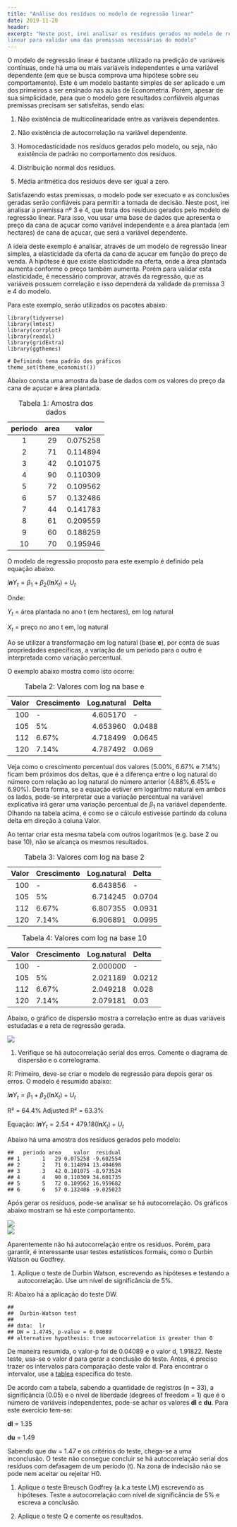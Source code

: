 ```yaml
---
title: "Análise dos resíduos no modelo de regressão linear"
date: 2019-11-20
header:
excerpt: "Neste post, irei analisar os resíduos gerados no modelo de regressão
linear para validar uma das premissas necessárias do modelo"
---
```


O modelo de regressão linear é bastante utilizado na predição de
variáveis contínuas, onde há uma ou mais variáveis independentes e uma
variável dependente (em que se busca comprova uma hipótese sobre seu
comportamento). Este é um modelo bastante simples de ser aplicado e um
dos primeiros a ser ensinado nas aulas de Econometria. Porém, apesar de
sua simplicidade, para que o modelo gere resultados confiáveis algumas
premissas precisam ser satisfeitas, sendo elas:

1.  Não existência de multicolinearidade entre as variáveis dependentes.

2.  Não existência de autocorrelação na variável dependente.

3.  Homocedasticidade nos resíduos gerados pelo modelo, ou seja, não
    existência de padrão no comportamento dos resíduos.

4.  Distribuição normal dos resíduos.

5.  Média aritmética dos residuos deve ser igual a zero.

Satisfazendo estas premissas, o modelo pode ser execuato e as conclusões
geradas serão confiáveis para permitir a tomada de decisão. Neste post,
irei analisar a premissa nº 3 e 4, que trata dos resíduos gerados pelo
modelo de regressão linear. Para isso, vou usar uma base de dados que
apresenta o preço da cana de açucar como variável independente e a área
plantada (em hectares) de cana de açucar, que será a variável
dependente.

A ideia deste exemplo é analisar, através de um modelo de regressão
linear simples, a elasticidade da oferta da cana de açucar em função do
preço de venda. A hipótese é que existe elasticidade na oferta, onde a
área plantada aumenta conforme o preço também aumenta. Porém para
validar esta elasticidade, é necessário comprovar, através da regressão,
que as variáveis possuem correlação e isso dependerá da validade da
premissa 3 e 4 do modelo.

Para este exemplo, serão utilizados os pacotes abaixo:

    library(tidyverse)
    library(lmtest)
    library(corrplot)
    library(readxl)
    library(gridExtra)
    library(ggthemes)

    # Definindo tema padrão dos gráficos
    theme_set(theme_economist())

Abaixo consta uma amostra da base de dados com os valores do preço da
cana de açucar e área plantada.

<table>
<caption>Tabela 1: Amostra dos dados</caption>
<thead>
<tr class="header">
<th style="text-align: center;">periodo</th>
<th style="text-align: center;">area</th>
<th style="text-align: center;">valor</th>
</tr>
</thead>
<tbody>
<tr class="odd">
<td style="text-align: center;">1</td>
<td style="text-align: center;">29</td>
<td style="text-align: center;">0.075258</td>
</tr>
<tr class="even">
<td style="text-align: center;">2</td>
<td style="text-align: center;">71</td>
<td style="text-align: center;">0.114894</td>
</tr>
<tr class="odd">
<td style="text-align: center;">3</td>
<td style="text-align: center;">42</td>
<td style="text-align: center;">0.101075</td>
</tr>
<tr class="even">
<td style="text-align: center;">4</td>
<td style="text-align: center;">90</td>
<td style="text-align: center;">0.110309</td>
</tr>
<tr class="odd">
<td style="text-align: center;">5</td>
<td style="text-align: center;">72</td>
<td style="text-align: center;">0.109562</td>
</tr>
<tr class="even">
<td style="text-align: center;">6</td>
<td style="text-align: center;">57</td>
<td style="text-align: center;">0.132486</td>
</tr>
<tr class="odd">
<td style="text-align: center;">7</td>
<td style="text-align: center;">44</td>
<td style="text-align: center;">0.141783</td>
</tr>
<tr class="even">
<td style="text-align: center;">8</td>
<td style="text-align: center;">61</td>
<td style="text-align: center;">0.209559</td>
</tr>
<tr class="odd">
<td style="text-align: center;">9</td>
<td style="text-align: center;">60</td>
<td style="text-align: center;">0.188259</td>
</tr>
<tr class="even">
<td style="text-align: center;">10</td>
<td style="text-align: center;">70</td>
<td style="text-align: center;">0.195946</td>
</tr>
</tbody>
</table>

O modelo de regressão proposto para este exemplo é definido pela equação
abaixo.

*l**n**Y*<sub>*t*</sub> = *β*<sub>1</sub> + *β*<sub>2</sub>(*l**n**X*<sub>*t*</sub>) + *U*<sub>*t*</sub>

Onde:

*Y*<sub>*t*</sub> = área plantada no ano t (em hectares), em log natural

*X*<sub>*t*</sub> = preço no ano t em, log natural

Ao se utilizar a transformação em log natural (base **e**), por conta de
suas propriedades específicas, a variação de um período para o outro é
interpretada como variação percentual.

O exemplo abaixo mostra como isto ocorre:

<table>
<caption>Tabela 2: Valores com log na base e</caption>
<thead>
<tr class="header">
<th style="text-align: right;">Valor</th>
<th style="text-align: left;">Crescimento</th>
<th style="text-align: right;">Log.natural</th>
<th style="text-align: left;">Delta</th>
</tr>
</thead>
<tbody>
<tr class="odd">
<td style="text-align: right;">100</td>
<td style="text-align: left;">-</td>
<td style="text-align: right;">4.605170</td>
<td style="text-align: left;">-</td>
</tr>
<tr class="even">
<td style="text-align: right;">105</td>
<td style="text-align: left;">5%</td>
<td style="text-align: right;">4.653960</td>
<td style="text-align: left;">0.0488</td>
</tr>
<tr class="odd">
<td style="text-align: right;">112</td>
<td style="text-align: left;">6.67%</td>
<td style="text-align: right;">4.718499</td>
<td style="text-align: left;">0.0645</td>
</tr>
<tr class="even">
<td style="text-align: right;">120</td>
<td style="text-align: left;">7.14%</td>
<td style="text-align: right;">4.787492</td>
<td style="text-align: left;">0.069</td>
</tr>
</tbody>
</table>

Veja como o crescimento percentual dos valores (5.00%, 6.67% e 7.14%)
ficam bem próximos dos deltas, que é a diferença entre o log natural do
número com relação ao log natural do número anterior (4.88%,6.45% e
6.90%). Desta forma, se a equação estiver em logarítmo natural em ambos
os lados, pode-se interpretar que a variação percentual na variável
explicativa irá gerar uma variação percentual de *β*<sub>1</sub> na
variável dependente. Olhando na tabela acima, é como se o cálculo
estivesse partindo da coluna delta em direção à coluna Valor.

Ao tentar criar esta mesma tabela com outros logarítmos (e.g. base 2 ou
base 10), não se alcança os mesmos resultados.

<table>
<caption>Tabela 3: Valores com log na base 2</caption>
<thead>
<tr class="header">
<th style="text-align: right;">Valor</th>
<th style="text-align: left;">Crescimento</th>
<th style="text-align: right;">Log.natural</th>
<th style="text-align: left;">Delta</th>
</tr>
</thead>
<tbody>
<tr class="odd">
<td style="text-align: right;">100</td>
<td style="text-align: left;">-</td>
<td style="text-align: right;">6.643856</td>
<td style="text-align: left;">-</td>
</tr>
<tr class="even">
<td style="text-align: right;">105</td>
<td style="text-align: left;">5%</td>
<td style="text-align: right;">6.714245</td>
<td style="text-align: left;">0.0704</td>
</tr>
<tr class="odd">
<td style="text-align: right;">112</td>
<td style="text-align: left;">6.67%</td>
<td style="text-align: right;">6.807355</td>
<td style="text-align: left;">0.0931</td>
</tr>
<tr class="even">
<td style="text-align: right;">120</td>
<td style="text-align: left;">7.14%</td>
<td style="text-align: right;">6.906891</td>
<td style="text-align: left;">0.0995</td>
</tr>
</tbody>
</table>

<table>
<caption>Tabela 4: Valores com log na base 10</caption>
<thead>
<tr class="header">
<th style="text-align: right;">Valor</th>
<th style="text-align: left;">Crescimento</th>
<th style="text-align: right;">Log.natural</th>
<th style="text-align: left;">Delta</th>
</tr>
</thead>
<tbody>
<tr class="odd">
<td style="text-align: right;">100</td>
<td style="text-align: left;">-</td>
<td style="text-align: right;">2.000000</td>
<td style="text-align: left;">-</td>
</tr>
<tr class="even">
<td style="text-align: right;">105</td>
<td style="text-align: left;">5%</td>
<td style="text-align: right;">2.021189</td>
<td style="text-align: left;">0.0212</td>
</tr>
<tr class="odd">
<td style="text-align: right;">112</td>
<td style="text-align: left;">6.67%</td>
<td style="text-align: right;">2.049218</td>
<td style="text-align: left;">0.028</td>
</tr>
<tr class="even">
<td style="text-align: right;">120</td>
<td style="text-align: left;">7.14%</td>
<td style="text-align: right;">2.079181</td>
<td style="text-align: left;">0.03</td>
</tr>
</tbody>
</table>

Abaixo, o gráfico de dispersão mostra a correlação entre as duas
variáveis estudadas e a reta de regressão gerada.

<img src="\assets\images\Post_images_and_graphs\2019-11-20-econometria_analise_dos_residuos_files\figure-markdown_strict\unnamed-chunk-7-1.png" style="display: block; margin: auto;" />

1.  Verifique se há autocorrelação serial dos erros. Comente o diagrama
    de dispersão e o correlograma.

R: Primeiro, deve-se criar o modelo de regressão para depois gerar os
erros. O modelo é resumido abaixo:

*l**n**Y*<sub>*t*</sub> = *β*<sub>1</sub> + *β*<sub>2</sub>(*l**n**X*<sub>*t*</sub>) + *U*<sub>*t*</sub>

R² = 64.4% Adjusted R² = 63.3%

Equação:
*l**n**Y*<sub>*t*</sub> = 2.54 + 479.18(*l**n**X*<sub>*t*</sub>) + *U*<sub>*t*</sub>

Abaixo há uma amostra dos resíduos gerados pelo modelo:

    ##   periodo area    valor  residual
    ## 1       1   29 0.075258 -9.602554
    ## 2       2   71 0.114894 13.404698
    ## 3       3   42 0.101075 -8.973524
    ## 4       4   90 0.110309 34.601735
    ## 5       5   72 0.109562 16.959682
    ## 6       6   57 0.132486 -9.025023

Após gerar os resíduos, pode-se analisar se há autocorrelação. Os
gráficos abaixo mostram se há este comportamento.

<img src="\assets\images\Post_images_and_graphs\2019-11-20-econometria_analise_dos_residuos_files\figure-markdown_strict\unnamed-chunk-11-1.png" style="display: block; margin: auto;" />

<img src="\assets\images\Post_images_and_graphs\2019-11-20-econometria_analise_dos_residuos_files\figure-markdown_strict\unnamed-chunk-12-1.png" style="display: block; margin: auto;" />

Aparentemente não há autocorrelação entre os resíduos. Porém, para
garantir, é interessante usar testes estatísticos formais, como o Durbin
Watson ou Godfrey.

1.  Aplique o teste de Durbin Watson, escrevendo as hipóteses e testando
    a autocorrelação. Use um nível de significância de 5%.

R: Abaixo há a aplicação do teste DW.

    ##
    ##  Durbin-Watson test
    ##
    ## data:  lr
    ## DW = 1.4745, p-value = 0.04089
    ## alternative hypothesis: true autocorrelation is greater than 0

De maneira resumida, o valor-p foi de 0.04089 e o valor d, 1.91822.
Neste teste, usa-se o valor d para gerar a conclusão do teste. Antes, é
preciso trazer os intervalos para comparação deste valor d. Para
encontrar o intervalor, use a
[tablea](http://www.portalaction.com.br/analise-de-regressao/33-diagnostico-de-independencia)
específica do teste.

De acordo com a tabela, sabendo a quantidade de registros (n = 33), a
significância (0.05) e o nível de liberdade (degrees of freedom = 1) que
é o número de variáveis independentes, pode-se achar os valores **dl** e
**du**. Para este exercício tem-se:

**dl** = 1.35

**du** = 1.49

Sabendo que dw = 1.47 e os critérios do teste, chega-se a uma
inconclusão. O teste não consegue concluir se há autocorrelação serial
dos resíduos com defasagem de um período (t). Na zona de indecisão não
se pode nem aceitar ou rejeitar H0.

1.  Aplique o teste Breusch Godfrey (a.k.a teste LM) escrevendo as
    hipóteses. Teste a autocorrelação com nível de significância de 5% e
    escreva a conclusão.

2.  Aplique o teste Q e comente os resultados.
